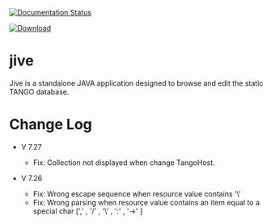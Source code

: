 [![Documentation Status](https://readthedocs.org/projects/jive/badge/?version=latest)](http://jive.readthedocs.io/en/latest/?badge=latest)

[![Download](https://api.bintray.com/packages/tango-controls/maven/Jive/images/download.svg) ](https://bintray.com/tango-controls/maven/Jive/_latestVersion)

# jive
Jive is a standalone JAVA application designed to browse and edit the static TANGO database.

# Change Log

* V 7.27
    * Fix: Collection not displayed when change TangoHost.

* V 7.26
    * Fix: Wrong escape sequence when resource value contains '\\'
    * Fix: Wrong parsing when resource value contains an item equal to a special char [',' , '/' , '\\' , ':' , '-\>' ]
    